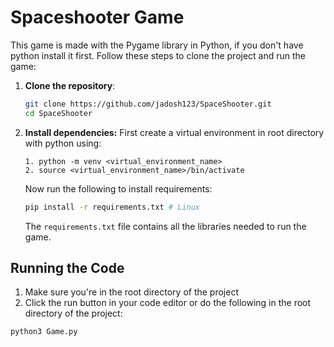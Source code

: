 # Spaceshooter Game

This game is made with the Pygame library in Python, if you don't have python install it first.
Follow these steps to clone the project and run the game:

1.  **Clone the repository**:
    ```bash
    git clone https://github.com/jadosh123/SpaceShooter.git
    cd SpaceShooter
    ```

2.  **Install dependencies:**
    First create a virtual environment in root directory with python using:
    ```
    1. python -m venv <virtual_environment_name>
    2. source <virtual_environment_name>/bin/activate
    ```

    Now run the following to install requirements:
    ```bash
    pip install -r requirements.txt # Linux
    ```
    The `requirements.txt` file contains all the libraries needed to run the game.

## Running the Code
1. Make sure you're in the root directory of the project
2. Click the run button in your code editor or do the following in the root directory of the project:
```
python3 Game.py
```

